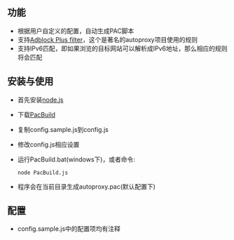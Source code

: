 
功能
----
* 根据用户自定义的配置，自动生成PAC脚本
* 支持[Adblock Plus filter](http://adblockplus.org/en/filter-cheatsheet)，这个是著名的autoproxy项目使用的规则
* 支持IPv6匹配，即如果浏览的目标网站可以解析成IPv6地址，那么相应的规则将会匹配


安装与使用
----------
* 首先安装[node.js](http://nodejs.org/)
* 下载[PacBuild](https://github.com/liangqing/PacBuild/archive/master.zip)
* 复制config.sample.js到config.js
* 修改config.js相应设置
* 运行PacBuild.bat(windows下)，或者命令:

  ```node PacBuild.js```

* 程序会在当前目录生成autoproxy.pac(默认配置下)


配置
----
* config.sample.js中的配置项均有注释


